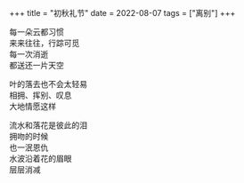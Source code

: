 +++
title = "初秋礼节"
date = 2022-08-07
tags = ["离别"]
+++

每一朵云都习惯<br>
来来往往，行踪可觅<br>
每一次消逝<br>
都送还一片天空<br>

叶的落去也不会太轻易<br>
相拥、挥别、叹息<br>
大地情愿这样<br>

流水和落花是彼此的泪<br>
拥吻的时候<br>
也一泯恩仇<br>
水波沿着花的眉眼<br>
层层消减<br>
